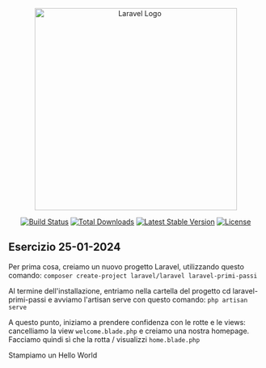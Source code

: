 <p align="center"><a href="https://laravel.com" target="_blank"><img src="https://raw.githubusercontent.com/laravel/art/master/logo-lockup/5%20SVG/2%20CMYK/1%20Full%20Color/laravel-logolockup-cmyk-red.svg" width="400" alt="Laravel Logo"></a></p>

<p align="center">
<a href="https://github.com/laravel/framework/actions"><img src="https://github.com/laravel/framework/workflows/tests/badge.svg" alt="Build Status"></a>
<a href="https://packagist.org/packages/laravel/framework"><img src="https://img.shields.io/packagist/dt/laravel/framework" alt="Total Downloads"></a>
<a href="https://packagist.org/packages/laravel/framework"><img src="https://img.shields.io/packagist/v/laravel/framework" alt="Latest Stable Version"></a>
<a href="https://packagist.org/packages/laravel/framework"><img src="https://img.shields.io/packagist/l/laravel/framework" alt="License"></a>
</p>

## Esercizio 25-01-2024

Per prima cosa, creiamo un nuovo progetto Laravel, utilizzando questo comando:
`composer create-project laravel/laravel laravel-primi-passi`

Al termine dell'installazione, entriamo nella cartella del progetto
cd laravel-primi-passi e avviamo l'artisan serve con questo comando:
`php artisan serve`

A questo punto, iniziamo a prendere confidenza con le rotte e le views:
cancelliamo la view `welcome.blade.php` e creiamo una nostra homepage.
Facciamo quindi sì che la rotta / visualizzi `home.blade.php`

Stampiamo un Hello World